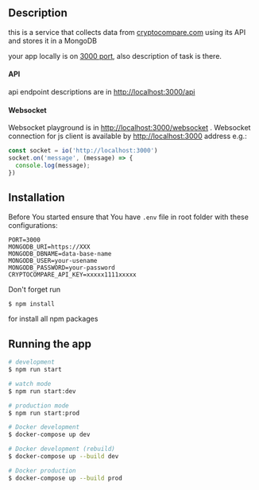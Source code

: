 
## Description

this is a service that collects data from [cryptocompare.com](cryptocompare.com) using its API and stores it in a MongoDB  

your app locally is on [3000 port](http://localhost:3000/), also description of task is there.

#### API
api endpoint descriptions are in [http://localhost:3000/api](http://localhost:3000/api)

#### Websocket
Websocket playground is in [http://localhost:3000/websocket](http://localhost:3000/websocket) .
Websocket connection for js client is available by [http://localhost:3000](http://localhost:3000) address e.g.: 
```javascript
const socket = io('http://localhost:3000')
socket.on('message', (message) => {
  console.log(message);
})
```

## Installation
Before You started ensure that You have `.env` file in root folder with these configurations:  
```shell
PORT=3000
MONGODB_URI=https://XXX
MONGODB_DBNAME=data-base-name
MONGODB_USER=your-usename
MONGODB_PASSWORD=your-password
CRYPTOCOMPARE_API_KEY=xxxxx1111xxxxx  
```     


Don't forget run 
```bash
$ npm install
```
for install all npm packages

## Running the app

```bash
# development
$ npm run start

# watch mode
$ npm run start:dev

# production mode
$ npm run start:prod

# Docker development
$ docker-compose up dev

# Docker development (rebuild)
$ docker-compose up --build dev

# Docker production
$ docker-compose up --build prod
```

[//]: # (## Test)
[//]: # ()
[//]: # (```bash)
[//]: # (# unit tests)
[//]: # ($ npm run test)
[//]: # ()
[//]: # (# e2e tests)
[//]: # ($ npm run test:e2e)
[//]: # (```)

